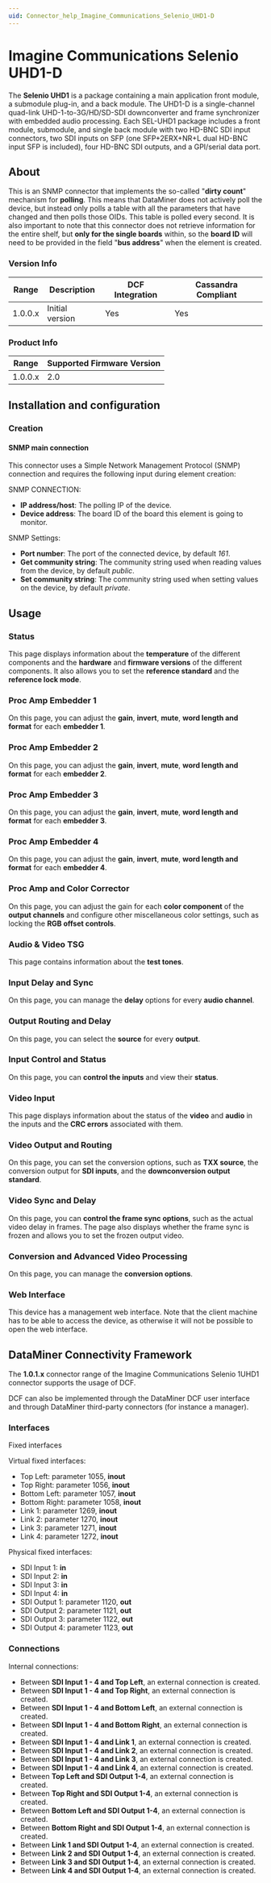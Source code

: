 ```yaml
---
uid: Connector_help_Imagine_Communications_Selenio_UHD1-D
---
```


# Imagine Communications Selenio UHD1-D

The **Selenio UHD1** is a package containing a main application front module, a submodule plug-in, and a back module. The UHD1-D is a single-channel quad-link UHD-1-to-3G/HD/SD-SDI downconverter and frame synchronizer with embedded audio processing. Each SEL-UHD1 package includes a front module, submodule, and single back module with two HD-BNC SDI input connectors, two SDI inputs on SFP (one SFP+2ERX+NR+L dual HD-BNC input SFP is included), four HD-BNC SDI outputs, and a GPI/serial data port.

## About

This is an SNMP connector that implements the so-called "**dirty count**" mechanism for **polling**. This means that DataMiner does not actively poll the device, but instead only polls a table with all the parameters that have changed and then polls those OIDs. This table is polled every second. It is also important to note that this connector does not retrieve information for the entire shelf, but **only for the single boards** within, so the **board ID** will need to be provided in the field "**bus address**" when the element is created.

### Version Info

| Range | Description | DCF Integration | Cassandra Compliant |
|------------------|-----------------|---------------------|-------------------------|
| 1.0.0.x          | Initial version | Yes                 | Yes                     |

### Product Info

| Range | Supported Firmware Version |
|------------------|-----------------------------|
| 1.0.0.x          | 2.0                         |

## Installation and configuration

### Creation

#### SNMP main connection

This connector uses a Simple Network Management Protocol (SNMP) connection and requires the following input during element creation:

SNMP CONNECTION:

- **IP address/host**: The polling IP of the device.
- **Device address**: The board ID of the board this element is going to monitor.

SNMP Settings:

- **Port number**: The port of the connected device, by default *161*.
- **Get community string**: The community string used when reading values from the device, by default *public*.
- **Set community string**: The community string used when setting values on the device, by default *private*.

## Usage

### Status

This page displays information about the **temperature** of the different components and the **hardware** and **firmware versions** of the different components. It also allows you to set the **reference standard** and the **reference lock mode**.

### Proc Amp Embedder 1

On this page, you can adjust the **gain**, **invert**, **mute**, **word length and format** for each **embedder 1**.

### Proc Amp Embedder 2

On this page, you can adjust the **gain**, **invert**, **mute**, **word length and format** for each **embedder 2**.

### Proc Amp Embedder 3

On this page, you can adjust the **gain**, **invert**, **mute**, **word length and format** for each **embedder 3**.

### Proc Amp Embedder 4

On this page, you can adjust the **gain**, **invert**, **mute**, **word length and format** for each **embedder 4**.

### Proc Amp and Color Corrector

On this page, you can adjust the gain for each **color component** of the **output channels** and configure other miscellaneous color settings, such as locking the **RGB offset controls**.

### Audio & Video TSG

This page contains information about the **test tones**.

### Input Delay and Sync

On this page, you can manage the **delay** options for every **audio channel**.

### Output Routing and Delay

On this page, you can select the **source** for every **output**.

### Input Control and Status

On this page, you can **control the inputs** and view their **status**.

### Video Input

This page displays information about the status of the **video** and **audio** in the inputs and the **CRC errors** associated with them.

### Video Output and Routing

On this page, you can set the conversion options, such as **TXX source**, the conversion output for **SDI inputs**, and the **downconversion output standard**.

### Video Sync and Delay

On this page, you can **control the frame sync options**, such as the actual video delay in frames. The page also displays whether the frame sync is frozen and allows you to set the frozen output video.

### Conversion and Advanced Video Processing

On this page, you can manage the **conversion options**.

### Web Interface

This device has a management web interface. Note that the client machine has to be able to access the device, as otherwise it will not be possible to open the web interface.

## DataMiner Connectivity Framework

The **1.0.1.x** connector range of the Imagine Communications Selenio 1UHD1 connector supports the usage of DCF.

DCF can also be implemented through the DataMiner DCF user interface and through DataMiner third-party connectors (for instance a manager).

### Interfaces

Fixed interfaces

Virtual fixed interfaces:

- Top Left: parameter 1055, **inout**
- Top Right: parameter 1056, **inout**
- Bottom Left: parameter 1057, **inout**
- Bottom Right: parameter 1058, **inout**
- Link 1: parameter 1269, **inout**
- Link 2: parameter 1270, **inout**
- Link 3: parameter 1271, **inout**
- Link 4: parameter 1272, **inout**

Physical fixed interfaces:

- SDI Input 1: **in**
- SDI Input 2: **in**
- SDI Input 3: **in**
- SDI Input 4: **in**
- SDI Output 1: parameter 1120, **out**
- SDI Output 2: parameter 1121, **out**
- SDI Output 3: parameter 1122, **out**
- SDI Output 4: parameter 1123, **out**

### Connections

Internal connections:

- Between **SDI Input 1 - 4 and Top Left**, an external connection is created.
- Between **SDI Input 1 - 4 and Top Right**, an external connection is created.
- Between **SDI Input 1 - 4 and Bottom Left**, an external connection is created.
- Between **SDI Input 1 - 4 and Bottom Right**, an external connection is created.
- Between **SDI Input 1 - 4 and Link 1**, an external connection is created.
- Between **SDI Input 1 - 4 and Link 2**, an external connection is created.
- Between **SDI Input 1 - 4 and Link 3**, an external connection is created.
- Between **SDI Input 1 - 4 and Link 4**, an external connection is created.
- Between **Top Left and SDI Output 1-4**, an external connection is created.
- Between **Top Right and SDI Output 1-4**, an external connection is created.
- Between **Bottom Left and SDI Output 1-4**, an external connection is created.
- Between **Bottom Right and SDI Output 1-4**, an external connection is created.
- Between **Link 1 and SDI Output 1-4**, an external connection is created.
- Between **Link 2 and SDI Output 1-4**, an external connection is created.
- Between **Link 3 and SDI Output 1-4**, an external connection is created.
- Between **Link 4 and SDI Output 1-4**, an external connection is created.
